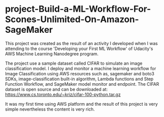 # project-Build-a-ML-Workflow-For-Scones-Unlimited-On-Amazon-SageMaker
This project was created as the result of an activity I developed when I was attending to the course 'Developing your First ML Workflow' of Udacity's AWS Machine Learning Nanodegree program.

The project use a sample dataset called CIFAR to simulate an image classification model. I deploy and monitor a machine learning workflow for Image Classification using AWS resources such as, sagemaker and boto3 SDKs, image-classification built-in algorithm, Lambda functions and Step Function Workflow, and SageMaker model monitor and endpoint. The CIFAR dataset is open source and can be downloaded at: https://www.cs.toronto.edu/~kriz/cifar-100-python.tar.gz

It was my first time using AWS platform and the result of this project is very simple nevertheless the content is very rich.
